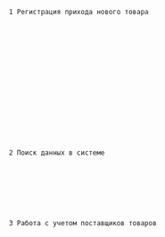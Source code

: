 ﻿     1 Регистрация прихода нового товара
     
















     2 Поиск данных в системе
     

     


     


     3 Работа с учетом поставщиков товаров
     




